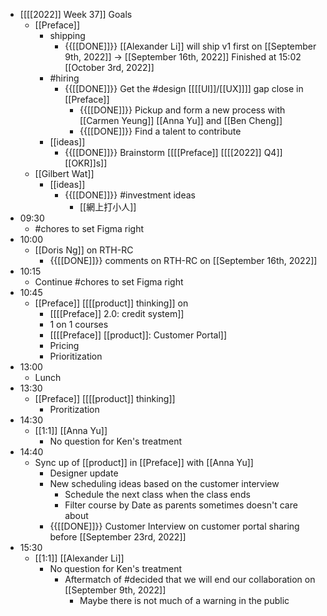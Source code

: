 - [[[[2022]] Week 37]] Goals
    - [[Preface]]
        - shipping
            - {{[[DONE]]}} [[Alexander Li]] will ship v1 first on [[September 9th, 2022]] -> [[September 16th, 2022]] Finished at 15:02 [[October 3rd, 2022]]
        - #hiring
            - {{[[DONE]]}} Get the #design [[[[UI]]/[[UX]]]] gap close in [[Preface]]
                - {{[[DONE]]}}  Pickup and form a new process with [[Carmen Yeung]] [[Anna Yu]] and [[Ben Cheng]]
                - {{[[DONE]]}} Find a talent to contribute
        - [[ideas]]
            - {{[[DONE]]}}  Brainstorm [[[[Preface]] [[[[2022]] Q4]] [[OKR]]s]]
    - [[Gilbert Wat]]
        - [[ideas]]
            - {{[[DONE]]}}  #investment ideas
                - [[網上打小人]]
- 09:30
    - #chores to set Figma right
- 10:00
    - [[Doris Ng]] on RTH-RC
        - {{[[DONE]]}} comments on RTH-RC on [[September 16th, 2022]]
- 10:15
    - Continue #chores to set Figma right
- 10:45
    - [[Preface]] [[[[product]] thinking]] on 
        - [[[[Preface]] 2.0: credit system]]
        - 1 on 1 courses
        - [[[[Preface]] [[product]]: Customer Portal]]
        - Pricing
        - Prioritization
- 13:00
    - Lunch
- 13:30
    - [[Preface]] [[[[product]] thinking]]
        - Proritization
- 14:30
    - [[1:1]] [[Anna Yu]]
        - No question for Ken's treatment
- 14:40
    - Sync up of [[product]] in [[Preface]] with [[Anna Yu]]
        - Designer update
        - New scheduling ideas based on the customer interview
            - Schedule the next class when the class ends
            - Filter course by Date as parents sometimes doesn't care about 
        - {{[[DONE]]}} Customer Interview on customer portal sharing before [[September 23rd, 2022]]
- 15:30
    - [[1:1]] [[Alexander Li]]
        - No question for Ken's treatment
            - Aftermatch of #decided that we will end our collaboration on [[September 9th, 2022]]
                - Maybe there is not much of a warning in the public
